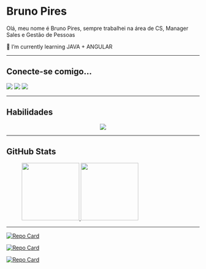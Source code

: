 # Bruno Pires

<P>  Olá, meu nome é Bruno Pires, sempre trabalhei na área de CS, Manager Sales e Gestão de Pessoas</h2>
<p> 🌱 I’m currently learning JAVA + ANGULAR</h2>
<br>
<hr>
<p></p>

## **Conecte-se comigo...**
<div>
<a href="https://www.instagram.com/ibrunopires" target="_blank"><img loading="lazy" src="https://img.shields.io/badge/-Instagram-%23E4405F?style=for-the-badge&logo=instagram&logoColor=white" target="_blank"></a>
<a href = "brunopires.ctto@gmail.com"><img loading="lazy" src="https://img.shields.io/badge/Gmail-D14836?style=for-the-badge&logo=gmail&logoColor=white" target="_blank"></a>
<a href="https://www.linkedin.com/in/bruno-pires-046216135" target="_blank"><img loading="lazy" src="https://img.shields.io/badge/-LinkedIn-%230077B5?style=for-the-badge&logo=linkedin&logoColor=white" target="_blank"></a>   
</div>
<HR>

## **Habilidades**

<p align="center">
  <a href="https://skillicons.dev">
    <img src="https://skillicons.dev/icons?i=java,angular,javascript,css,html,github,python,mongodb,mysql,virtualstudio" />
  </a>
</p>
<hr>

## **GitHub Stats**
<figure>
  <a href="https://github.com/BruhhPires">
    <img loading="lazy" height="150em" src="https://github-readme-stats.vercel.app/api/top-langs/?username=BruhhPires&layout=compact&langs_count=7&theme=vision-friendly-dark"/>
  </a>
  <a href="https://github.com/BruhhPires">
    <img loading="lazy" height="150em" src="https://github-readme-stats.vercel.app/api?username=BruhhPires&show_icons=true&theme=vision-friendly-dark&include_all_commits=true&count_private=true"/>
  </a>
</figure>

<hr>

[![Repo Card](https://github-readme-stats.vercel.app/api/pin/?username=BruhhPires&repo=chess-system-java&bg_color=000&border_color=30A3DC&show_icons=true&icon_color=30A3DC&title_color=FFA500&text_color=FFF)](https://github.com/BruhhPires/chess-system-java)

[![Repo Card](https://github-readme-stats.vercel.app/api/pin/?username=BruhhPires&repo=workshop-spring-boot-mongodb&bg_color=000&border_color=30A3DC&show_icons=true&icon_color=30A3DC&title_color=FFA500&text_color=FFF)](https://github.com/BruhhPires/workshop-spring-boot-mongodb)

[![Repo Card](https://github-readme-stats.vercel.app/api/pin/?username=BruhhPires&repo=workshop-springboot3-jpa&bg_color=000&border_color=30A3DC&show_icons=true&icon_color=30A3DC&title_color=FFA500&text_color=FFF)](https://github.com/BruhhPires/workshop-springboot3-jpa)


